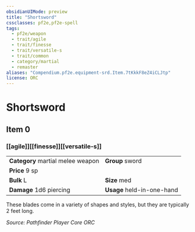 ```yaml
---
obsidianUIMode: preview
title: "Shortsword"
cssclasses: pf2e,pf2e-spell
tags:
  - pf2e/weapon
  - trait/agile
  - trait/finesse
  - trait/versatile-s
  - trait/common
  - category/martial
  - remaster
aliases: "Compendium.pf2e.equipment-srd.Item.7tKkkF8eZ4iCLJtp"
license: ORC
---
```

# Shortsword
## Item 0
### [[agile]][[finesse]][[versatile-s]]

|  |  |
| -- | -- |
| **Category** martial melee weapon | **Group** sword |
| **Price** 9 sp |  |
| **Bulk** L | **Size** med |
| **Damage** 1d6 piercing  | **Usage** held-in-one-hand |



These blades come in a variety of shapes and styles, but they are typically 2 feet long.

*Source: Pathfinder Player Core*
*ORC*